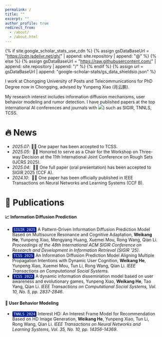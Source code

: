 ```yaml
---
permalink: /
title: ""
excerpt: ""
author_profile: true
redirect_from: 
  - /about/
  - /about.html
---
```


{% if site.google_scholar_stats_use_cdn %}
{% assign gsDataBaseUrl = "https://cdn.jsdelivr.net/gh/" | append: site.repository | append: "@" %}
{% else %}
{% assign gsDataBaseUrl = "https://raw.githubusercontent.com/" | append: site.repository | append: "/" %}
{% endif %}
{% assign url = gsDataBaseUrl | append: "google-scholar-stats/gs_data_shieldsio.json" %}

<span class='anchor' id='about-me'></span>

I work at Chongqing University of Posts and Telecommunications for PhD Degree now in Chongqing, advised by Yunpeng Xiao (肖云鹏).

My research interest includes information diffusion mechanisms, user behavior modeling and rumor detection. I have published papers at the top international AI conferences and journals with <a href='https://scholar.google.com/citations?user=mxeaepgAAAAJ'><img src="https://img.shields.io/endpoint?url={{ url | url_encode }}&logo=Google%20Scholar&labelColor=f6f6f6&color=9cf&style=flat&label=citations"></a>) such as SIGIR, TNNLS, TCSS.

# 🔥 News
- *2025.07*: 🎉🎉 One paper has been accepted to TCSS.
- *2025.05*:  🎉🎉 Honored to serve as a Chair for the Workshop on Three-way Decision at the 11th International Joint Conference on Rough Sets (IJCRS 2025).
- *2025.04*:  🎉🎉 One full paper (oral presentation) has been accepted to SIGIR 2025 (CCF A).
- *2024.10*:  🎉🎉 One paper has been officially published in IEEE Transactions on Neural Networks and Learning Systems (CCF B).

# 📝 Publications
#### 📈 Information Diffusion Prediction
- <span style="background-color: #03228d; color: white; padding: 2px 4px; border-radius: 3px; font-family: monospace; font-size: 0.85em;">SIGIR 2025</span> A Pattern-Driven Information Diffusion Prediction Model Based on Multisource Resonance and Cognitive Adaptation, **Weikang He**, Yunpeng Xiao, Mengyang Huang, Xuemei Mou, Rong Wang, Qian Li. *Proceedings of the 48th International ACM SIGIR Conference on Research and Development in Information Retrieval (SIGIR '25)*.
- <span style="background-color: #03228d; color: white; padding: 2px 4px; border-radius: 3px; font-family: monospace; font-size: 0.85em;">TCSS 2025</span> An Information Diffusion Prediction Model Aligning Multiple Propagation Intentions with Dynamic User Cognition, **Weikang He**, Yunpeng Xiao, Xuemei Mou, Tun Li, Rong Wang, Qian Li. *IEEE Transactions on Computational Social Systems*.
- <span style="background-color: #03228d; color: white; padding: 2px 4px; border-radius: 3px; font-family: monospace; font-size: 0.85em;">TCSS 2022</span> A dynamic information dissemination model based on user awareness and evolutionary games, Yunpeng Xiao, **Weikang He**, Tao Yang, Qian Li. *IEEE Transactions on Computational Social Systems, Vol. 10, No. 5, pp. 2837-2846*.

#### 👤 User Behavior Modeling
- <span style="background-color: #03228d; color: white; padding: 2px 4px; border-radius: 3px; font-family: monospace; font-size: 0.85em;">TNNLS 2024</span> Interest HD: An Interest Frame Model for Recommendation Based on HD Image Generation, **Weikang He**, Yunpeng Xiao, Tun Li, Rong Wang, Qian Li. *IEEE Transactions on Neural Networks and Learning Systems, Vol. 35, No. 10, pp. 14356-14369*.


<!--
[**Project**](https://scholar.google.com/citations?view_op=view_citation&hl=zh-CN&user=DhtAFkwAAAAJ&citation_for_view=DhtAFkwAAAAJ:ALROH1vI_8AC) <strong><span class='show_paper_citations' data='DhtAFkwAAAAJ:ALROH1vI_8AC'></span></strong>
- Lorem ipsum dolor sit amet, consectetur adipiscing elit. Vivamus ornare aliquet ipsum, ac tempus justo dapibus sit amet. 
</div>

</div>

- [Lorem ipsum dolor sit amet, consectetur adipiscing elit. Vivamus ornare aliquet ipsum, ac tempus justo dapibus sit amet](https://github.com), A, B, C, **CVPR 2020**

# 🎖 Honors and Awards
- *2021.10* Lorem ipsum dolor sit amet, consectetur adipiscing elit. Vivamus ornare aliquet ipsum, ac tempus justo dapibus sit amet. 
- *2021.09* Lorem ipsum dolor sit amet, consectetur adipiscing elit. Vivamus ornare aliquet ipsum, ac tempus justo dapibus sit amet. 

# 📖 Educations
- *2019.06 - 2022.04 (now)*, Lorem ipsum dolor sit amet, consectetur adipiscing elit. Vivamus ornare aliquet ipsum, ac tempus justo dapibus sit amet. 
- *2015.09 - 2019.06*, Lorem ipsum dolor sit amet, consectetur adipiscing elit. Vivamus ornare aliquet ipsum, ac tempus justo dapibus sit amet. 

# 💬 Invited Talks
- *2021.06*, Lorem ipsum dolor sit amet, consectetur adipiscing elit. Vivamus ornare aliquet ipsum, ac tempus justo dapibus sit amet. 
- *2021.03*, Lorem ipsum dolor sit amet, consectetur adipiscing elit. Vivamus ornare aliquet ipsum, ac tempus justo dapibus sit amet.  \| [\[video\]](https://github.com/)

# 💻 Internships
- *2019.05 - 2020.02*, [Lorem](https://github.com/), China.
-->
